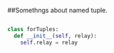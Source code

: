 ##Somethngs about named tuple.
```python

class forTuples:
  def __init__(self, relay):
    self.relay = relay

```
